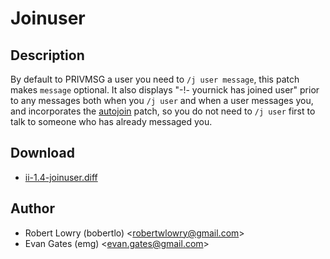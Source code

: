 Joinuser
========

Description
-----------

By default to PRIVMSG a user you need to `/j user message`, this patch makes `message` optional.
It also displays "-!- yournick has joined user" prior to any messages both when you `/j user` and
when a user messages you, and incorporates the [autojoin](//tools.suckless.org/ii/patches/autojoin)
patch, so you do not need to `/j user` first to talk to someone who has already messaged you.

Download
--------

* [ii-1.4-joinuser.diff](ii-1.4-joinuser.diff)

Author
------

* Robert Lowry (bobertlo) <[robertwlowry@gmail.com](mailto:robertwlowry@gmail.com)>
* Evan Gates (emg) <[evan.gates@gmail.com](mailto:evan.gates@gmail.com)>
